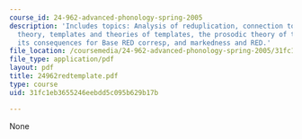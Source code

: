 ```yaml
---
course_id: 24-962-advanced-phonology-spring-2005
description: 'Includes topics: Analysis of reduplication, connection to correspondence
  theory, templates and theories of templates, the prosodic theory of templates and
  its consequences for Base RED corresp, and markedness and RED.'
file_location: /coursemedia/24-962-advanced-phonology-spring-2005/31fc1eb3655246eebdd5c095b629b17b_24962redtemplate.pdf
file_type: application/pdf
layout: pdf
title: 24962redtemplate.pdf
type: course
uid: 31fc1eb3655246eebdd5c095b629b17b

---
```

None